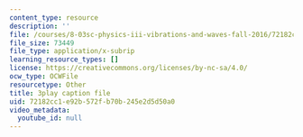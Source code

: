 ```yaml
---
content_type: resource
description: ''
file: /courses/8-03sc-physics-iii-vibrations-and-waves-fall-2016/72182cc1e92b572fb70b245e2d5d50a0_RhIh1zw0-BM.vtt
file_size: 73449
file_type: application/x-subrip
learning_resource_types: []
license: https://creativecommons.org/licenses/by-nc-sa/4.0/
ocw_type: OCWFile
resourcetype: Other
title: 3play caption file
uid: 72182cc1-e92b-572f-b70b-245e2d5d50a0
video_metadata:
  youtube_id: null
---
```


